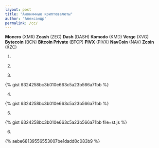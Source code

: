 ```yaml
---
layout: post
title: "Анонимные криптовалюты"
author: "Александр"
permalink: /cc/
---
```


**Monero** (XMR)
**Zcash** (ZEC)
**Dash** (DASH)
**Komodo** (KMD)
**Verge** (XVG)
**Bytecoin** (BCN)
**Bitcoin Private** (BTCP)
**PIVX** (PIVX)
**NavCoin** (NAV)
**Zcoin** (XZC)

1.

<script type="text/javascript" src="https://gist.github.com/ivlev/6324258bc3b010e663c5a23b566a71bb.js">o</script>

2.

<script type="text/javascript">src="https://gist.github.com/ivlev/6324258bc3b010e663c5a23b566a71bb.js"</script>

3.

{% gist 6324258bc3b010e663c5a23b566a71bb %}

4.

{% 	gist 6324258bc3b010e663c5a23b566a71bb %}

5.

{% gist 6324258bc3b010e663c5a23b566a71bb file=st.js %}

6.

{% aebe68139556553007be1dadd0c083b9 %}

